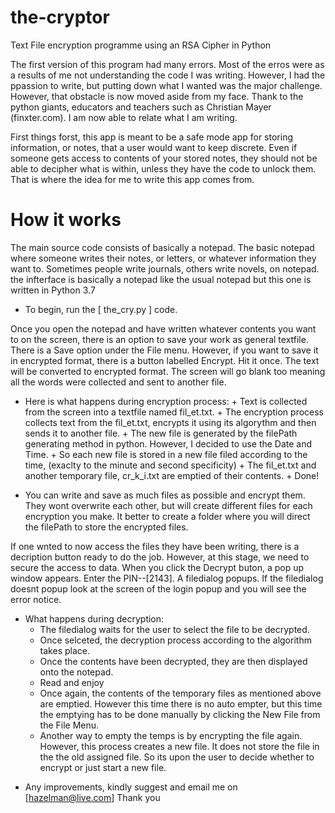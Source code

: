 # the-cryptor

Text File encryption programme using an RSA Cipher in Python

The first version of this program had many errors. Most of the erros were as a results of me not understanding the code I was writing. However, I had the ppassion to write, but putting down what I wanted was the major challenge. However, that obstacle is now moved aside from my face. Thank to the python giants, educators and teachers such as Christian Mayer (finxter.com). I am now able to relate what I am writing.

First things forst, this app is meant to be a safe mode app for storing information, or notes, that a user would want to keep discrete. Even if someone gets access to contents of your stored notes, they should not be able to decipher what is within, unless they have the code to unlock them. That is where the idea for me to write this app comes from.

# How it works
The main source code consists of basically a notepad. The basic notepad where someone writes their notes, or letters, or whatever information they want to. Sometimes people write journals, others write novels, on notepad. the infterface is basically a notepad like the usual notepad but this one is written in Python 3.7

* To begin, run the [ the_cry.py ] code.

Once you open the notepad and have written whatever contents you want to on the screen, there is an option to save your work as general textfile. There is a Save option under the File menu.
However, if you want to save it in encrypted format, there is a button labelled Encrypt. Hit it once. The text will be converted to encrypted format. The screen will go blank too meaning all the words were collected and sent to another file.
+ Here is what happens during encryption process: 
      + Text is collected from the screen into a textfile named fil_et.txt.
      + The encryption process collects text from the fil_et.txt, encrypts it using its algorythm and then sends it to another file.
      + The new file is generated by the filePath generating method in python. However, I decided to use the Date and Time.
      + So each new file is stored in a new file filed according to the time, (exaclty to the minute and second specificity)
      + The fil_et.txt and another temporary file, cr_k_i.txt are emptied of their contents.
      + Done!
      
+ You can write and save as much files as possible and encrypt them. They wont overwrite each other, but will create different files for each encryption you make. It better to create a folder where you will direct the filePath to store the encrypted files.

If one wnted to now access the files they have been writing, there is a decription button ready to do the job. However, at this stage, we need to secure the access to data. When you click the Decrypt buton, a pop up window appears. Enter the PIN--[2143]. A filedialog popups. If the filedialog doesnt popup look at the screen of the login popup and you will see the error notice.
+ What happens during decryption:
    + The filedialog waits for the user to select the file to be decrypted.
    + Once selceted, the decryption process according to the algorithm takes place.
    + Once the contents have been decrypted, they are then displayed onto the notepad.
    + Read and enjoy
    + Once again, the contents of the temporary files as mentioned above are emptied. However this time there is no auto empter, but this time the emptying has to be done manually by clicking the New File from the File Menu.
    + Another way to empty the temps is by encrypting the file again. However, this process creates a new file. It does not store the file in the the old assigned file. So its upon the user to decide whether to encrypt or just start a new file.

* Any improvements, kindly suggest and email me on
[hazelman@live.com]
Thank you

